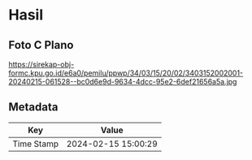 # Hasil

## Foto C Plano

https://sirekap-obj-formc.kpu.go.id/e6a0/pemilu/ppwp/34/03/15/20/02/3403152002001-20240215-061528--bc0d6e9d-9634-4dcc-95e2-6def21656a5a.jpg


## Metadata

| Key        | Value               |
| ---------- | ------------------- |
| Time Stamp | 2024-02-15 15:00:29 |



